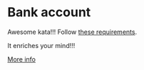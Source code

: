 # Bank account

Awesome kata!!! Follow [these requirements](http://www.cs.helsinki.fi/u/luontola/tdd-2009/ext/ObjectCalisthenics.pdf).

It enriches your mind!!! 

[More info](https://github.com/sandromancuso/Bank-kata)
